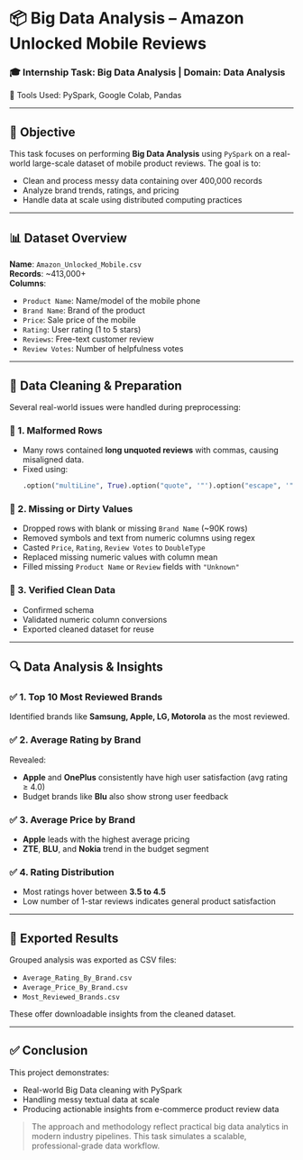
# 📦 Big Data Analysis – Amazon Unlocked Mobile Reviews

### 🎓 Internship Task: Big Data Analysis | Domain: Data Analysis  
🔧 Tools Used: PySpark, Google Colab, Pandas

---

## 📌 Objective

This task focuses on performing **Big Data Analysis** using `PySpark` on a real-world large-scale dataset of mobile product reviews. The goal is to:
- Clean and process messy data containing over 400,000 records
- Analyze brand trends, ratings, and pricing
- Handle data at scale using distributed computing practices

---

## 📊 Dataset Overview

**Name**: `Amazon_Unlocked_Mobile.csv`  
**Records**: ~413,000+  
**Columns**:
- `Product Name`: Name/model of the mobile phone
- `Brand Name`: Brand of the product
- `Price`: Sale price of the mobile
- `Rating`: User rating (1 to 5 stars)
- `Reviews`: Free-text customer review
- `Review Votes`: Number of helpfulness votes

---

## 🧹 Data Cleaning & Preparation

Several real-world issues were handled during preprocessing:

### 🔹 1. Malformed Rows
- Many rows contained **long unquoted reviews** with commas, causing misaligned data.
- Fixed using:
  ```python
  .option("multiLine", True).option("quote", '"').option("escape", '"')
  ```

### 🔹 2. Missing or Dirty Values
- Dropped rows with blank or missing `Brand Name` (~90K rows)
- Removed symbols and text from numeric columns using regex
- Casted `Price`, `Rating`, `Review Votes` to `DoubleType`
- Replaced missing numeric values with column mean
- Filled missing `Product Name` or `Review` fields with `"Unknown"`

### 🔹 3. Verified Clean Data
- Confirmed schema
- Validated numeric column conversions
- Exported cleaned dataset for reuse

---

## 🔍 Data Analysis & Insights

### ✅ 1. Top 10 Most Reviewed Brands
Identified brands like **Samsung, Apple, LG, Motorola** as the most reviewed.

### ✅ 2. Average Rating by Brand
Revealed:
- **Apple** and **OnePlus** consistently have high user satisfaction (avg rating ≥ 4.0)
- Budget brands like **Blu** also show strong user feedback

### ✅ 3. Average Price by Brand
- **Apple** leads with the highest average pricing
- **ZTE**, **BLU**, and **Nokia** trend in the budget segment

### ✅ 4. Rating Distribution
- Most ratings hover between **3.5 to 4.5**
- Low number of 1-star reviews indicates general product satisfaction

---

## 📁 Exported Results

Grouped analysis was exported as CSV files:
- `Average_Rating_By_Brand.csv`
- `Average_Price_By_Brand.csv`
- `Most_Reviewed_Brands.csv`

These offer downloadable insights from the cleaned dataset.

---

## ✅ Conclusion

This project demonstrates:
- Real-world Big Data cleaning with PySpark
- Handling messy textual data at scale
- Producing actionable insights from e-commerce product review data

> The approach and methodology reflect practical big data analytics in modern industry pipelines. This task simulates a scalable, professional-grade data workflow.


